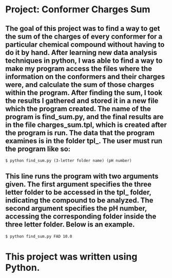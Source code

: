 # Project: Conformer Charges Sum

## The goal of this project was to find a way to get the sum of the charges of every conformer for a particular chemical compound without having to do it by hand. After learning new data analysis techniques in python, I was able to find a way to make my program access the files where the information on the conformers and their charges were, and calculate the sum of those charges within the program. After finding the sum, I took the results I gathered and stored it in a new file which the program created. The name of the program is find_sum.py, and the final results are in the file charges_sum.tpl, which is created after the program is run. The data that the program examines is in the folder tpl_. The user must run the program like so:

`$ python find_sum.py (3-letter folder name) (pH number)`

## This line runs the program with two arguments given. The first argument specifies the three letter folder to be accessed in the tpl_ folder, indicating the compound to be analyzed. The second argument specifies the pH number, accessing the corresponding folder inside the three letter folder. Below is an example.

`$ python find_sum.py FAD 10.0`

# This project was written using Python.
